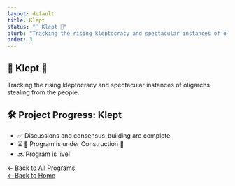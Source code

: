 ```yaml
---
layout: default
title: Klept
status: "🤑 Klept 🤑"
blurb: "Tracking the rising kleptocracy and spectacular instances of oligarchs stealing from the people."
order: 3
---
```


## 🤑 Klept 🤑

Tracking the rising kleptocracy and spectacular instances of oligarchs stealing from the people.


## 🛠️ Project Progress: Klept

- ✅ Discussions and consensus-building are complete.
- ⌛ 🚧 Program is under Construction 🚧
- 🔜 Program is live!

[← Back to All Programs](/program/)  
[← Back to Home](/)
